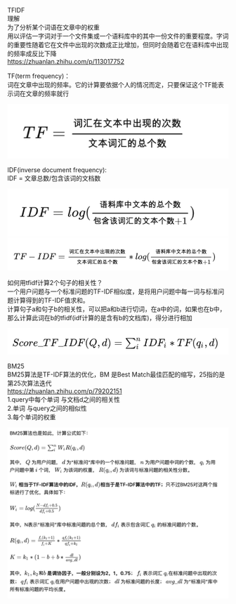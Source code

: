 TFIDF  
理解  
为了分析某个词语在文章中的权重  
用以评估一字词对于一个文件集或一个语料库中的其中一份文件的重要程度。字词的重要性随着它在文件中出现的次数成正比增加，但同时会随着它在语料库中出现的频率成反比下降  
https://zhuanlan.zhihu.com/p/113017752

TF(term frequency)：  
词在文章中出现的频率。它的计算要依据个人的情况而定，只要保证这个TF能表示词在文章的频率就行  
<div align="center"><img src="../../assets/tfidf1.png"></div>  

IDF(inverse document frequency):  
IDF = 文章总数/包含该词的文档数  
<div align="center"><img src="../../assets/tfidf2.png"></div>  

<div align="center"><img src="../../assets/tfidf3.png"></div>  

如何用tfidf计算2个句子的相关性？  
一个用户问题与一个标准问题的TF-IDF相似度，是将用户问题中每一词与标准问题计算得到的TF-IDF值求和。  
计算句子a和句子b的相关性，可以把a和b进行切词，在a中的词，如果也在b中，那么计算此词在b的tfidf(idf计算的是含有b的文档库)，得分进行相加 
<div align="center"><img src="../../assets/tfidf4.png"></div> 

BM25  
BM25算法是TF-IDF算法的优化，BM 是Best Match最佳匹配的缩写，25指的是第25次算法迭代  
https://zhuanlan.zhihu.com/p/79202151  
1.query中每个单词  与文档d之间的相关性   
2.单词  与query之间的相似性   
3.每个单词的权重   
<div align="center"><img src="../../assets/bm25.png"></div>  